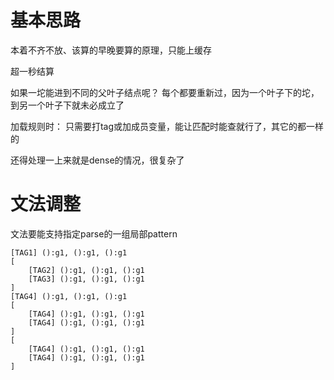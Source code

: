 # 基本思路

本着不齐不放、该算的早晚要算的原理，只能上缓存

超一秒结算

如果一坨能进到不同的父叶子结点呢？
    每个都要重新过，因为一个叶子下的坨，到另一个叶子下就未必成立了

加载规则时：
    只需要打tag或加成员变量，能让匹配时能查就行了，其它的都一样的

还得处理一上来就是dense的情况，很复杂了

# 文法调整

文法要能支持指定parse的一组局部pattern

```
[TAG1] ():g1, ():g1, ():g1
[
    [TAG2] ():g1, ():g1, ():g1
    [TAG3] ():g1, ():g1, ():g1
]
[TAG4] ():g1, ():g1, ():g1
[
    [TAG4] ():g1, ():g1, ():g1
    [TAG4] ():g1, ():g1, ():g1
]
[
    [TAG4] ():g1, ():g1, ():g1
    [TAG4] ():g1, ():g1, ():g1
]
```

